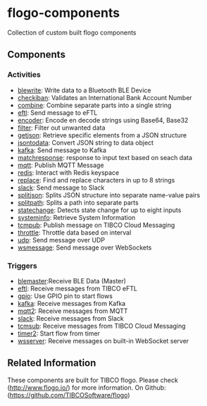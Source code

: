 # flogo-components
Collection of custom built flogo components

## Components

### Activities
* [blewrite](activity/blewrite): Write data to a Bluetooth BLE Device
* [checkiban](activity/checkiban): Validates an International Bank Account Number
* [combine](activity/combine): Combine separate parts into a single string
* [eftl](activity/eftl): Send message to eFTL
* [encoder](activity/encoder): Encode en decode strings using Base64, Base32
* [filter](activity/filter): Filter out unwanted data
* [getjson](activity/getjson): Retrieve specific elements from a JSON structure
* [jsontodata](activity/jsontodata): Convert JSON string to data object
* [kafka](activity/kafka): Send message to Kafka
* [matchresponse](activity/matchresponse): response to input text based on seach data
* [mqtt](activity/mqtt): Publish MQTT Message
* [redis](activity/redis): Interact with Redis keyspace
* [replace](activity/replace): Find and replace characters in up to 8 strings
* [slack](activity/slack): Send message to Slack
* [splitjson](activity/splitjson): Splits JSON structure into separate name-value pairs
* [splitpath](activity/splitpath): Splits a path into separate parts
* [statechange](activity/statechange): Detects state change for up to eight inputs
* [systeminfo](activity/systeminfo): Retrieve System Information
* [tcmpub](activity/tcmpub): Publish message on TIBCO Cloud Messaging
* [throttle](activity/throttle): Throttle data based on interval
* [udp](activity/udp): Send message over UDP
* [wsmessage](activity/wsmessage): Send message over WebSockets

### Triggers
* [blemaster](trigger/blemaster):Receive BLE Data (Master)
* [eftl](trigger/eftl): Receive messages from TIBCO eFTL
* [gpio](trigger/gpio): Use GPIO pin to start flows
* [kafka](trigger/kafka): Receive messages from Kafka
* [mqtt2](trigger/mqtt2): Receive messages from MQTT
* [slack](trigger/slack): Receive messages from Slack
* [tcmsub](trigger/tcmsub): Receive messages from TIBCO Cloud Messaging
* [timer2](trigger/timer2): Start flow from timer
* [wsserver](trigger/wsserver): Receive messages on built-in WebSocket server


## Related Information
These components are built for TIBCO flogo.
Please check (http://www.flogo.io/) for more information.
On Github: (https://github.com/TIBCOSoftware/flogo)
